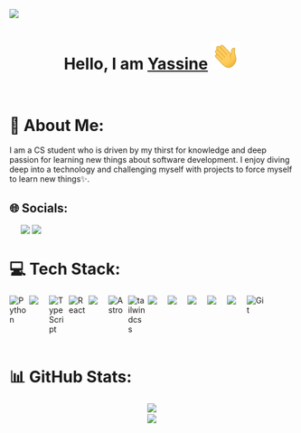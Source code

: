 
![](https://activity-graph.herokuapp.com/graph?theme=react-dark&hide_border=true&area=true)
<div align="center">



# Hello, I am <a  href="https://www.linkedin.com/in/yassine-ben-azouz-724782242/">Yassine</a> <img src="https://raw.githubusercontent.com/ABSphreak/ABSphreak/master/gifs/Hi.gif" width="50px">


</div>
<br>

# 💫 About Me:
I am a CS student who is driven by my thirst for knowledge and deep passion for learning new things about software development. I enjoy diving deep into a technology and challenging myself with projects to force myself to learn new things✨.


## 🌐 Socials:
<span>
  
<a style="margin-left:20px" href="https://www.linkedin.com/in/yassine-ben-azouz-724782242/"><img src="https://img.shields.io/badge/linkedin-%230077B5.svg?style=for-the-badge&logo=linkedin&logoColor=white" /></a>
<a href="mailto:yassinebenazouz123@gmail.com" >
  <img src="https://img.shields.io/badge/Gmail-D14836?style=for-the-badge&logo=gmail&logoColor=white" /></a>

</span>

# 💻 Tech Stack:
<div style="display:flex; gap:5px;">
<img a alt="Python" width="30px"  src="https://cdn.jsdelivr.net/gh/devicons/devicon/icons/python/python-original.svg"/>
<img width="30px"  src="https://cdn.simpleicons.org/php" />
<img  alt="TypeScript" width="30px" src="https://cdn.jsdelivr.net/gh/devicons/devicon/icons/typescript/typescript-plain.svg" />
<img  alt="React" width="30px" src="https://cdn.jsdelivr.net/gh/devicons/devicon/icons/react/react-original.svg" />
<img width="30px"  src="https://cdn.simpleicons.org/nextdotjs/white" />
<img  alt="Astro" width="30px" src="https://cdn.simpleicons.org/astro" />
<img width="30px"  alt="tailwindcss" src="https://cdn.jsdelivr.net/gh/devicons/devicon/icons/tailwindcss/tailwindcss-plain.svg" />
<img width="30px"  src="https://cdn.simpleicons.org/jquery" />
<img width="30px"  src="https://cdn.jsdelivr.net/gh/devicons/devicon/icons/nodejs/nodejs-original.svg" />
<img width="30px"  src="https://cdn.simpleicons.org/prisma/white" />
<img width="30px"   src="https://cdn.simpleicons.org/mongodb" />
<img width="30px"  src="https://cdn.simpleicons.org/firebase/orange" />
<img  alt="Git" width="30px"src="https://cdn.jsdelivr.net/gh/devicons/devicon/icons/git/git-original.svg" />
</div><br>

# 📊 GitHub Stats:
<div align="center">
<img src="https://github-readme-streak-stats.herokuapp.com/?user=benAzouzYassin&theme=light&hide_border=false"><br>
<img src="https://github-readme-stats.vercel.app/api/top-langs/?username=benAzouzYassin&theme=light&hide_border=false&include_all_commits=false&count_private=false&layout=compact">

</div><br/>


